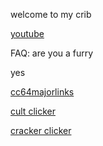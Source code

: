 welcome to my crib

[youtube](https://www.youtube.com/channel/UCJpt36_mq9M4sD4y_4ZQR0g?sub_confirmation=1)

FAQ: are you a furry

yes

[cc64majorlinks](https://tuwuppy.github.io/cc64majorlinks/)

[cult clicker](https://tuwuppy.github.io/Cult-Clicker)

[cracker clicker](https://tuwuppy.github.io/cracker-clicker/)
